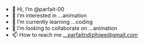 - 👋 Hi, I’m @parfait-00
- 👀 I’m interested in ...animation
- 🌱 I’m currently learning ...coding
- 💞️ I’m looking to collaborate on ...animation
- 📫 How to reach me ...parfaitndizihiwe@gmail.com

<!---
parfait-00/parfait-00 is a ✨ special ✨ repository because its `README.md` (this file) appears on your GitHub profile.
You can click the Preview link to take a look at your changes.
--->
